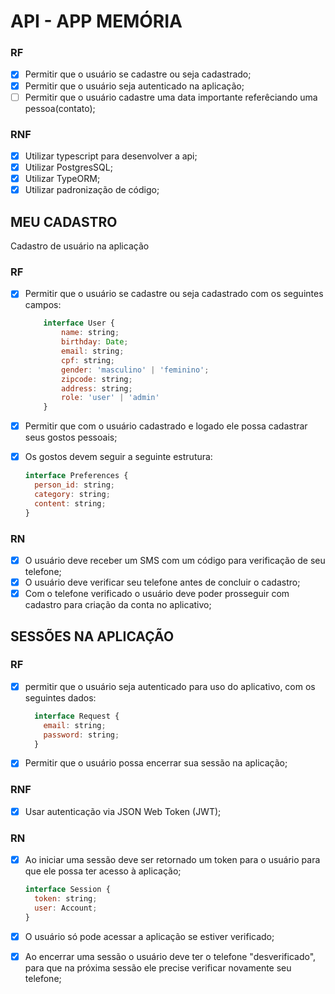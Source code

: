 # API - APP MEMÓRIA

### RF

- [x] Permitir que o usuário se cadastre ou seja cadastrado;
- [x] Permitir que o usuário seja autenticado na aplicação;
- [ ] Permitir que o usuário cadastre uma data importante referêciando uma pessoa(contato);

### RNF

- [x] Utilizar typescript para desenvolver a api;
- [x] Utilizar PostgresSQL;
- [x] Utilizar TypeORM;
- [x] Utilizar padronização de código;

## MEU CADASTRO

Cadastro de usuário na aplicação

### RF

- [x] Permitir que o usuário se cadastre ou seja cadastrado com os seguintes campos:

	```js
		interface User {
			name: string;
			birthday: Date;
			email: string;
			cpf: string;
			gender: 'masculino' | 'feminino';
			zipcode: string;
			address: string;
			role: 'user' | 'admin'
		}
	```

- [x] Permitir que com o usuário cadastrado e logado ele possa cadastrar seus gostos pessoais;
- [x] Os gostos devem seguir a seguinte estrutura:

  ```js
  interface Preferences {
    person_id: string;
    category: string;
    content: string;
  }
  ```

### RN

- [x] O usuário deve receber um SMS com um código para verificação de seu telefone;
- [x] O usuário deve verificar seu telefone antes de concluir o cadastro;
- [x] Com o telefone verificado o usuário deve poder prosseguir com cadastro para criação da conta no aplicativo;

## SESSÕES NA APLICAÇÃO

### RF

- [x] permitir que o usuário seja autenticado para uso do aplicativo, com os seguintes dados:
  ```js
    interface Request {
      email: string;
      password: string;
    }
  ```

- [x] Permitir que o usuário possa encerrar sua sessão na aplicação;

### RNF

- [x] Usar autenticação via JSON Web Token (JWT);


### RN

- [x] Ao iniciar uma sessão deve ser retornado um token para o usuário para que ele possa ter acesso à aplicação;

  ```js
  interface Session {
    token: string;
    user: Account;
  }
  ```

- [x] O usuário só pode acessar a aplicação se estiver verificado;

- [x] Ao encerrar uma sessão o usuário deve ter o telefone "desverificado", para que na próxima sessão ele precise verificar novamente seu telefone;

